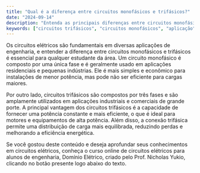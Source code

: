 ```yaml
---
title: "Qual é a diferença entre circuitos monofásicos e trifásicos?"
date: "2024-09-14"
description: "Entenda as principais diferenças entre circuitos monofásicos e trifásicos e suas aplicações em engenharia elétrica."
keywords: ["circuitos trifásicos", "circuitos monofásicos", "aplicação", "conexão", "engenharia elétrica"]
---
```


Os circuitos elétricos são fundamentais em diversas aplicações de engenharia, e entender a diferença entre circuitos monofásicos e trifásicos é essencial para qualquer estudante da área. Um circuito monofásico é composto por uma única fase e é geralmente usado em aplicações residenciais e pequenas indústrias. Ele é mais simples e econômico para instalações de menor potência, mas pode não ser eficiente para cargas maiores.

Por outro lado, circuitos trifásicos são compostos por três fases e são amplamente utilizados em aplicações industriais e comerciais de grande porte. A principal vantagem dos circuitos trifásicos é a capacidade de fornecer uma potência constante e mais eficiente, o que é ideal para motores e equipamentos de alta potência. Além disso, a conexão trifásica permite uma distribuição de carga mais equilibrada, reduzindo perdas e melhorando a eficiência energética.

Se você gostou deste conteúdo e deseja aprofundar seus conhecimentos em circuitos elétricos, conheça o curso online de circuitos elétricos para alunos de engenharia, Domínio Elétrico, criado pelo Prof. Nicholas Yukio, clicando no botão presente logo abaixo do texto.
